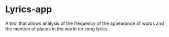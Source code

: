# Lyrics-app
A tool that allows analysis of the frequency of the appearance of words and the mention of places in the world on song lyrics.
